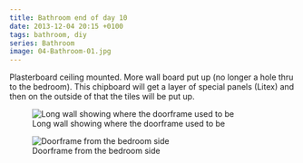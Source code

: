 ```yaml
---
title: Bathroom end of day 10
date: 2013-12-04 20:15 +0100
tags: bathroom, diy
series: Bathroom
image: 04-Bathroom-01.jpg
---
```


Plasterboard ceiling mounted. More wall board put up (no longer a hole thru to the bedroom). This chipboard will get a layer of special panels (Litex) and then on the outside of that the tiles will be put up.

<figure class="figure w-100 text-center">
  <img class="figure-img img-fluid rounded" src="/images/posts/2013/12/04-Bathroom-01.jpg" title="Long wall showing where the doorframe used to be" alt="Long wall showing where the doorframe used to be"/>
  <figcaption class="figure-caption">Long wall showing where the doorframe used to be</figcaption>
</figure>

<figure class="figure w-100 text-center">
  <img class="figure-img img-fluid rounded" src="/images/posts/2013/12/04-Bathroom-02.jpg" title="Doorframe from the bedroom side" alt="Doorframe from the bedroom side"/>
  <figcaption class="figure-caption">Doorframe from the bedroom side</figcaption>
</figure>

